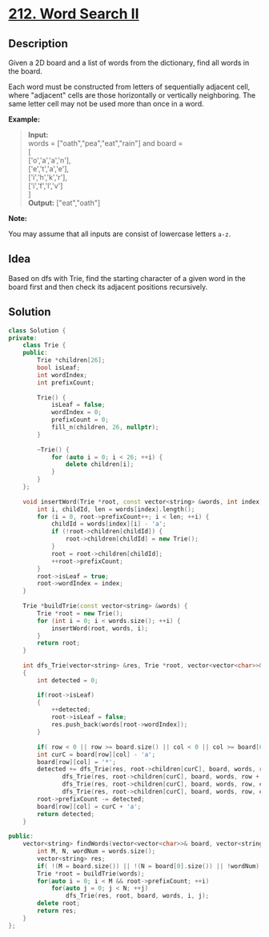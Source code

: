 # [212. Word Search II](https://leetcode.com/problems/word-search-ii/description/)

## Description

Given a 2D board and a list of words from the dictionary, find all words in the board.

Each word must be constructed from letters of sequentially adjacent cell, where "adjacent" cells are those horizontally or vertically neighboring. The same letter cell may not be used more than once in a word.

**Example:**

>**Input:** <br>
words = ["oath","pea","eat","rain"] and board = <br>
[ <br>
  ['o','a','a','n'], <br>
  ['e','t','a','e'], <br>
  ['i','h','k','r'], <br>
  ['i','f','l','v'] <br>
] <br>
**Output:** ["eat","oath"]

**Note:**

You may assume that all inputs are consist of lowercase letters `a-z`.

## Idea

Based on dfs with Trie, find the starting character of a given word in the board first and then check its adjacent positions recursively.

## Solution

```cpp
class Solution {
private:
    class Trie {
    public:
        Trie *children[26];
        bool isLeaf;
        int wordIndex;
        int prefixCount;
        
        Trie() {
            isLeaf = false;
            wordIndex = 0;
            prefixCount = 0;
            fill_n(children, 26, nullptr);
        }
        
        ~Trie() {
            for (auto i = 0; i < 26; ++i) {
                delete children[i];
            }
        }
    };
    
    void insertWord(Trie *root, const vector<string> &words, int index) {
        int i, childId, len = words[index].length();
        for (i = 0, root->prefixCount++; i < len; ++i) {
            childId = words[index][i] - 'a';
            if (!root->children[childId]) {
                root->children[childId] = new Trie();
            }
            root = root->children[childId];
            ++root->prefixCount;
        }
        root->isLeaf = true;
        root->wordIndex = index;
    }
    
    Trie *buildTrie(const vector<string> &words) {
        Trie *root = new Trie();
        for (int i = 0; i < words.size(); ++i) {
            insertWord(root, words, i);
        }
        return root;
    }
    
    int dfs_Trie(vector<string> &res, Trie *root, vector<vector<char>>& board, vector<string>& words, int row, int col)
    {
        int detected = 0;

        if(root->isLeaf)
        {
            ++detected;
            root->isLeaf = false;
            res.push_back(words[root->wordIndex]);
        }
        
        if( row < 0 || row >= board.size() || col < 0 || col >= board[0].size() || board[row][col] == '*' || !root->children[ board[row][col] - 'a'] || root->children[board[row][col] - 'a']->prefixCount <= 0 ) return detected;
        int curC = board[row][col] - 'a';
        board[row][col] = '*';
        detected += dfs_Trie(res, root->children[curC], board, words, row - 1, col) + 
               dfs_Trie(res, root->children[curC], board, words, row + 1, col) +    
               dfs_Trie(res, root->children[curC], board, words, row, col - 1) +    
               dfs_Trie(res, root->children[curC], board, words, row, col + 1) ;
        root->prefixCount -= detected;
        board[row][col] = curC + 'a';
        return detected;
    }
    
public:
    vector<string> findWords(vector<vector<char>>& board, vector<string>& words) {
        int M, N, wordNum = words.size();
        vector<string> res;
        if( !(M = board.size()) || !(N = board[0].size()) || !wordNum) return res;
        Trie *root = buildTrie(words);
        for(auto i = 0; i < M && root->prefixCount; ++i)
            for(auto j = 0; j < N; ++j)
                dfs_Trie(res, root, board, words, i, j);
        delete root;
        return res;
    }
};
```